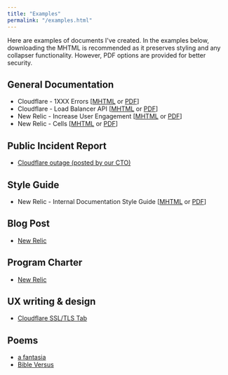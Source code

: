 ```yaml
---
title: "Examples"
permalink: "/examples.html"
---
```


Here are examples of documents I've created. In the examples below, downloading the MHTML is recommended as it preserves styling and any collapser functionality. However, PDF options are provided for better security.

 ## General Documentation
- Cloudflare - 1XXX Errors [[MHTML](/assets/docs/1xxx.mhtml) or [PDF](/assets/docs/1xxx.pdf)]
- Cloudflare - Load Balancer API [[MHTML](/assets/docs/api.mhtml) or [PDF](/assets/docs/api.pdf)]
- New Relic - Increase User Engagement [[MHTML](/assets/docs/engagement.mhtml) or [PDF](/assets/docs/engagement.pdf)]
- New Relic - Cells [[MHTML](/assets/docs/cells-new-relic.mhtml) or [PDF](/assets/docs/cells-new-relic.pdf)]

## Public Incident Report 
- [Cloudflare outage (posted by our CTO)](/assets/docs/incident-report.pdf)

## Style Guide
- New Relic - Internal Documentation Style Guide [[MHTML](/assets/docs/style-guide.mhtml) or [PDF](/assets/docs/style-guide.pdf)]

## Blog Post
- [New Relic](/assets/docs/design-changes.pdf)

## Program Charter
- [New Relic](/assets/docs/charter-internal-docs.pdf)

## UX writing & design
- [Cloudflare SSL/TLS Tab](/assets/images/ssl-ui.png)

## Poems
- [a fantasia](/assets/docs/a-fantasia.pdf)
- [Bible Versus](/assets/docs/bible-versus.pdf)
